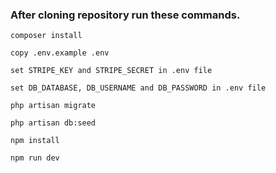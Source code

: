 ### After cloning repository run these commands.
````
composer install
````
````
copy .env.example .env
````
````
set STRIPE_KEY and STRIPE_SECRET in .env file
````
````
set DB_DATABASE, DB_USERNAME and DB_PASSWORD in .env file
````
````
php artisan migrate
````
````
php artisan db:seed
````
````
npm install
````
````
npm run dev
````
